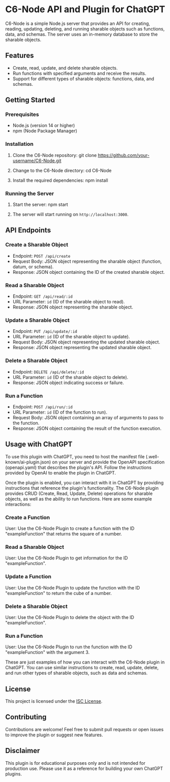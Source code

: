 # C6-Node API and Plugin for ChatGPT

C6-Node is a simple Node.js server that provides an API for creating, reading, updating, deleting, and running sharable objects such as functions, data, and schemas. The server uses an in-memory database to store the sharable objects.

## Features

- Create, read, update, and delete sharable objects.
- Run functions with specified arguments and receive the results.
- Support for different types of sharable objects: functions, data, and schemas.

## Getting Started

### Prerequisites

- Node.js (version 14 or higher)
- npm (Node Package Manager)

### Installation

1. Clone the C6-Node repository:
git clone https://github.com/your-username/C6-Node.git

2. Change to the C6-Node directory:
cd C6-Node

3. Install the required dependencies:
npm install

### Running the Server

1. Start the server:
npm start

2. The server will start running on `http://localhost:3000`.

## API Endpoints

### Create a Sharable Object

- Endpoint: `POST /api/create`
- Request Body: JSON object representing the sharable object (function, datum, or schema).
- Response: JSON object containing the ID of the created sharable object.

### Read a Sharable Object

- Endpoint: `GET /api/read/:id`
- URL Parameter: `id` (ID of the sharable object to read).
- Response: JSON object representing the sharable object.

### Update a Sharable Object

- Endpoint: `PUT /api/update/:id`
- URL Parameter: `id` (ID of the sharable object to update).
- Request Body: JSON object representing the updated sharable object.
- Response: JSON object representing the updated sharable object.

### Delete a Sharable Object

- Endpoint: `DELETE /api/delete/:id`
- URL Parameter: `id` (ID of the sharable object to delete).
- Response: JSON object indicating success or failure.

### Run a Function

- Endpoint: `POST /api/run/:id`
- URL Parameter: `id` (ID of the function to run).
- Request Body: JSON object containing an array of arguments to pass to the function.
- Response: JSON object containing the result of the function execution.


## Usage with ChatGPT
To use this plugin with ChatGPT, you need to host the manifest file (.well-known/ai-plugin.json) on your server and provide the OpenAPI specification (openapi.yaml) that describes the plugin's API. Follow the instructions provided by OpenAI to enable the plugin in ChatGPT.

Once the plugin is enabled, you can interact with it in ChatGPT by providing instructions that reference the plugin's functionality. The C6-Node plugin provides CRUD (Create, Read, Update, Delete) operations for sharable objects, as well as the ability to run functions. Here are some example interactions:

### Create a Function
User: Use the C6-Node Plugin to create a function with the ID "exampleFunction" that returns the square of a number.

### Read a Sharable Object
User: Use the C6-Node Plugin to get information for the ID "exampleFunction".

### Update a Function
User: Use the C6-Node Plugin to update the function with the ID "exampleFunction" to return the cube of a number.

### Delete a Sharable Object
User: Use the C6-Node Plugin to delete the object with the ID "exampleFunction".

### Run a Function
User: Use the C6-Node Plugin to run the function with the ID "exampleFunction" with the argument 3.

These are just examples of how you can interact with the C6-Node plugin in ChatGPT. You can use similar instructions to create, read, update, delete, and run other types of sharable objects, such as data and schemas.

## License

This project is licensed under the [ISC License](https://opensource.org/licenses/ISC).

## Contributing

Contributions are welcome! Feel free to submit pull requests or open issues to improve the plugin or suggest new features.

## Disclaimer

This plugin is for educational purposes only and is not intended for production use. Please use it as a reference for building your own ChatGPT plugins.
